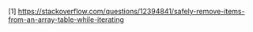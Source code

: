 [1] https://stackoverflow.com/questions/12394841/safely-remove-items-from-an-array-table-while-iterating